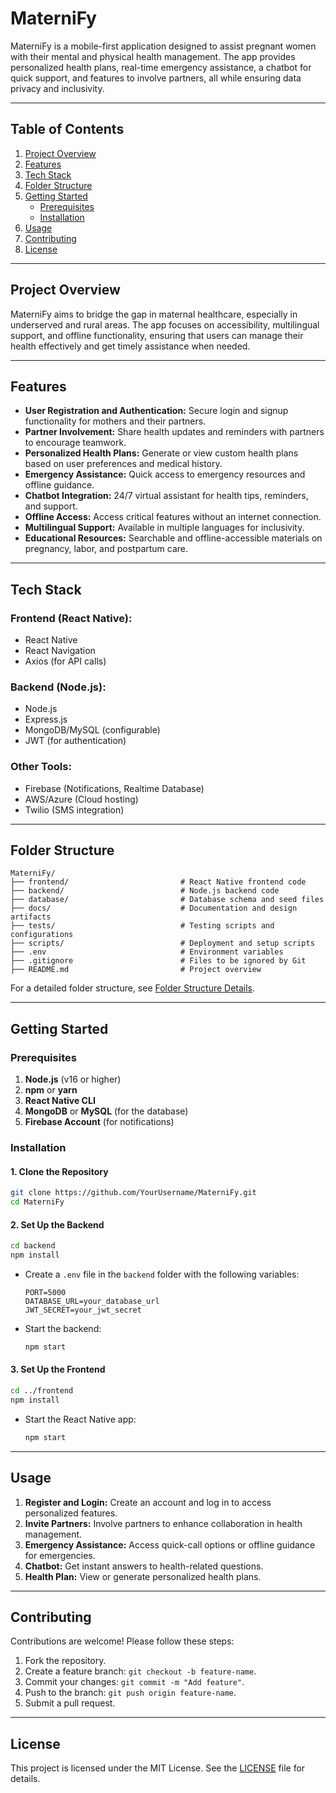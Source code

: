 # **MaterniFy**

MaterniFy is a mobile-first application designed to assist pregnant women with their mental and physical health management. The app provides personalized health plans, real-time emergency assistance, a chatbot for quick support, and features to involve partners, all while ensuring data privacy and inclusivity.

---

## **Table of Contents**
1. [Project Overview](#project-overview)
2. [Features](#features)
3. [Tech Stack](#tech-stack)
4. [Folder Structure](#folder-structure)
5. [Getting Started](#getting-started)
   - [Prerequisites](#prerequisites)
   - [Installation](#installation)
6. [Usage](#usage)
7. [Contributing](#contributing)
8. [License](#license)

---

## **Project Overview**

MaterniFy aims to bridge the gap in maternal healthcare, especially in underserved and rural areas. The app focuses on accessibility, multilingual support, and offline functionality, ensuring that users can manage their health effectively and get timely assistance when needed.

---

## **Features**

- **User Registration and Authentication:** Secure login and signup functionality for mothers and their partners.  
- **Partner Involvement:** Share health updates and reminders with partners to encourage teamwork.  
- **Personalized Health Plans:** Generate or view custom health plans based on user preferences and medical history.  
- **Emergency Assistance:** Quick access to emergency resources and offline guidance.  
- **Chatbot Integration:** 24/7 virtual assistant for health tips, reminders, and support.  
- **Offline Access:** Access critical features without an internet connection.  
- **Multilingual Support:** Available in multiple languages for inclusivity.  
- **Educational Resources:** Searchable and offline-accessible materials on pregnancy, labor, and postpartum care.  

---

## **Tech Stack**

### **Frontend (React Native)**:
- React Native  
- React Navigation  
- Axios (for API calls)  

### **Backend (Node.js)**:
- Node.js  
- Express.js  
- MongoDB/MySQL (configurable)  
- JWT (for authentication)  

### **Other Tools**:
- Firebase (Notifications, Realtime Database)  
- AWS/Azure (Cloud hosting)  
- Twilio (SMS integration)  

---

## **Folder Structure**

```plaintext
MaterniFy/
├── frontend/                         # React Native frontend code
├── backend/                          # Node.js backend code
├── database/                         # Database schema and seed files
├── docs/                             # Documentation and design artifacts
├── tests/                            # Testing scripts and configurations
├── scripts/                          # Deployment and setup scripts
├── .env                              # Environment variables
├── .gitignore                        # Files to be ignored by Git
├── README.md                         # Project overview
```

For a detailed folder structure, see [Folder Structure Details](#folder-structure).

---

## **Getting Started**

### **Prerequisites**
1. **Node.js** (v16 or higher)  
2. **npm** or **yarn**  
3. **React Native CLI**  
4. **MongoDB** or **MySQL** (for the database)  
5. **Firebase Account** (for notifications)  

### **Installation**

#### **1. Clone the Repository**
```bash
git clone https://github.com/YourUsername/MaterniFy.git
cd MaterniFy
```

#### **2. Set Up the Backend**
```bash
cd backend
npm install
```
- Create a `.env` file in the `backend` folder with the following variables:
  ```env
  PORT=5000
  DATABASE_URL=your_database_url
  JWT_SECRET=your_jwt_secret
  ```
- Start the backend:
  ```bash
  npm start
  ```

#### **3. Set Up the Frontend**
```bash
cd ../frontend
npm install
```
- Start the React Native app:
  ```bash
  npm start
  ```

---

## **Usage**

1. **Register and Login:** Create an account and log in to access personalized features.  
2. **Invite Partners:** Involve partners to enhance collaboration in health management.  
3. **Emergency Assistance:** Access quick-call options or offline guidance for emergencies.  
4. **Chatbot:** Get instant answers to health-related questions.  
5. **Health Plan:** View or generate personalized health plans.  

---

## **Contributing**

Contributions are welcome! Please follow these steps:  
1. Fork the repository.  
2. Create a feature branch: `git checkout -b feature-name`.  
3. Commit your changes: `git commit -m "Add feature"`.  
4. Push to the branch: `git push origin feature-name`.  
5. Submit a pull request.  

---

## **License**

This project is licensed under the MIT License. See the [LICENSE](LICENSE) file for details.

